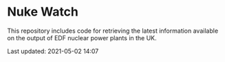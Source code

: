 # Nuke Watch

This repository includes code for retrieving the latest information available on the output of EDF nuclear power plants in the UK.

Last updated: 2021-05-02 14:07